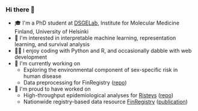 ### Hi there 👋

- 🎓 I'm a PhD student at [DSGELab](https://www.dsgelab.org/), Institute for Molecular Medicine Finland, University of Helsinki
- 👀 I'm interested in interpretable machine learning, representation learning, and survival analysis
- 👩‍💻 I enjoy coding with Python and R, and occasionally dabble with web development
- 💫 I'm currently working on
  - Exploring the environmental component of sex-specific risk in human disease
  - Data preprocessing for FinRegistry ([repo](https://github.com/dsgelab/finregistry-data))
- 🙌 I'm proud to have worked on
  - High-throughput epidemiological analyses for [Risteys](https://risteys.finregistry.fi/) ([repo](https://github.com/dsgelab/risteys))
  - Nationwide registry-based data resource [FinRegistry](https://www.finregistry.fi/) ([publication](https://academic.oup.com/ije/article/52/4/e195/7208038))
